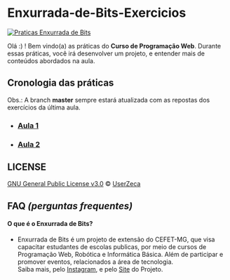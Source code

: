 # Enxurrada-de-Bits-Exercicios
[![Praticas Enxurrada de Bits](https://img.shields.io/badge/Enxurrada%20de%20Bits-pr%C3%A1ticas-green)](https://github.com/UserZeca/Enxurrada-de-Bits-Exercicios/edit/master/README.md)

Olá :) ! Bem vindo(a) as práticas do **Curso de Programação Web**.
Durante essas práticas, você irá desenvolver um projeto, e entender mais de conteúdos abordados na aula.


## Cronologia das práticas

Obs.: A branch **master** sempre estará atualizada com as repostas dos exercícios da última aula.

+ ###  [Aula 1](https://github.com/UserZeca/Enxurrada-de-Bits-Exercicios/tree/aula1-exercicios)  
+ ###  [Aula 2](https://github.com/UserZeca/Enxurrada-de-Bits-Exercicios/tree/aula2-exercicios)


## LICENSE

[GNU General Public License v3.0](https://github.com/UserZeca/Enxurrada-de-Bits-Exercicios/blob/master/LICENSE) © [UserZeca](https://github.com/UserZeca)
 
## FAQ *(perguntas frequentes)*

#### O que é o **Enxurrada de Bits**?
+ Enxurrada de Bits é um projeto de extensão do CEFET-MG, que visa capacitar estudantes de escolas publicas, por meio de cursos de Programação Web, Robótica e Informática Básica. Além de participar e promover eventos, relacionados a área de tecnologia.</br> Saiba mais, pelo [Instagram](https://www.instagram.com/enxurradadebits/?hl=pt-br), e pelo [Site](http://www.enxurradadebits.cefetmg.br/o-enxurrada-de-bits/) do Projeto.

